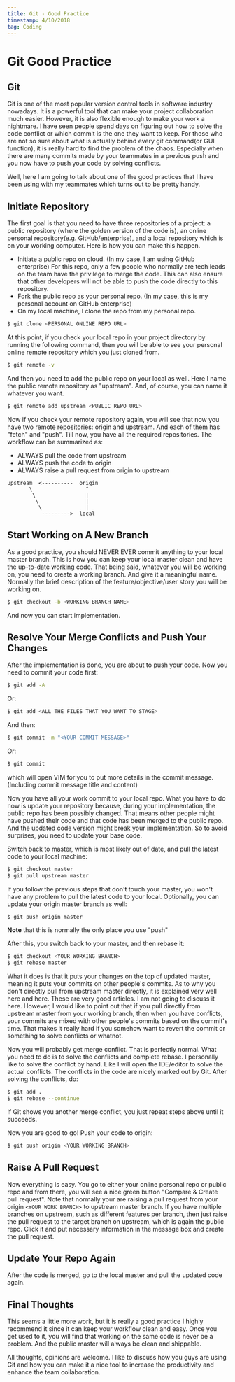 ```yaml
---
title: Git - Good Practice
timestamp: 4/10/2018
tag: Coding
---
```


# Git Good Practice

## Git

Git is one of the most popular version control tools in software industry nowadays. It is a powerful tool that can make your project collaboration much easier. However, it is also flexible enough to make your work a nightmare. I have seen people spend days on figuring out how to solve the code conflict or which commit is the one they want to keep. For those who are not so sure about what is actually behind every git command(or GUI function), it is really hard to find the problem of the chaos. Especially when there are many commits made by your teammates in a previous push and you now have to push your code by solving conflicts.

Well, here I am going to talk about one of the good practices that I have been using with my teammates which turns out to be pretty handy.

## Initiate Repository

The first goal is that you need to have three repositories of a project: a public repository (where the golden version of the code is), an online personal repository(e.g. GitHub/enterprise), and a local repository which is on your working computer. Here is how you can make this happen.

- Initiate a public repo on cloud. (In my case, I am using GitHub enterprise) For this repo, only a few people who normally are tech leads on the team have the privilege to merge the code. This can also ensure that other developers will not be able to push the code directly to this repository.
- Fork the public repo as your personal repo. (In my case, this is my personal account on GitHub enterprise)
- On my local machine, I clone the repo from my personal repo.

```bash
$ git clone <PERSONAL ONLINE REPO URL>
```

At this point, if you check your local repo in your project directory by running the following command, then you will be able to see your personal online remote repository which you just cloned from.
```bash
$ git remote -v
```

And then you need to add the public repo on your local as well. Here I name the public remote repository as "upstream". And, of course, you can name it whatever you want.

```bash
$ git remote add upstream <PUBLIC REPO URL>
```

Now if you check your remote repository again, you will see that now you have two remote repositories: origin and upstream. And each of them has "fetch" and "push".
Till now, you have all the required repositories. The workflow can be summarized as:
- ALWAYS pull the code from upstream
- ALWAYS push the code to origin
- ALWAYS raise a pull request from origin to upstream

```
upstream  <----------  origin
       \                 ^
        \                |
         \               |
          \              |
           --------->  local
```

## Start Working on A New Branch

As a good practice, you should NEVER EVER commit anything to your local master branch. This is how you can keep your local master clean and have the up-to-date working code. That being said, whatever you will be working on, you need to create a working branch. And give it a meaningful name. Normally the brief description of the feature/objective/user story you will be working on.

```bash
$ git checkout -b <WORKING BRANCH NAME>
```

And now you can start implementation.

## Resolve Your Merge Conflicts and Push Your Changes

After the implementation is done, you are about to push your code. Now you need to commit your code first:

```bash
$ git add -A
```

Or:

```bash
$ git add <ALL THE FILES THAT YOU WANT TO STAGE>
```

And then:

```bash
$ git commit -m "<YOUR COMMIT MESSAGE>"
```

Or:

``` bash
$ git commit
```

which will open VIM for you to put more details in the commit message.(Including commit message title and content)

Now you have all your work commit to your local repo. What you have to do now is update your repository because, during your implementation, the public repo has been possibly changed. That means other people might have pushed their code and that code has been merged to the public repo. And the updated code version might break your implementation. So to avoid surprises, you need to update your base code.

Switch back to master, which is most likely out of date, and pull the latest code to your local machine:

```bash
$ git checkout master
$ git pull upstream master
```

If you follow the previous steps that don't touch your master, you won't have any problem to pull the latest code to your local. Optionally, you can update your origin master branch as well:

```bash
$ git push origin master
```

**Note** that this is normally the only place you use "push"

After this, you switch back to your master, and then rebase it:

```bash
$ git checkout <YOUR WORKING BRANCH>
$ git rebase master
```

What it does is that it puts your changes on the top of updated master, meaning it puts your commits on other people's commits. As to why you don't directly pull from upstream master directly, it is explained very well here and here. These are very good articles. I am not going to discuss it here. However, I would like to point out that if you pull directly from upstream master from your working branch, then when you have conflicts, your commits are mixed with other people's commits based on the commit's time. That makes it really hard if you somehow want to revert the commit or something to solve conflicts or whatnot.

Now you will probably get merge conflict. That is perfectly normal. What you need to do is to solve the conflicts and complete rebase. I personally like to solve the conflict by hand. Like I will open the IDE/editor to solve the actual conflicts. The conflicts in the code are nicely marked out by Git. After solving the conflicts, do:

```bash
$ git add .
$ git rebase --continue
```

If Git shows you another merge conflict, you just repeat steps above until it succeeds.

Now you are good to go! Push your code to origin:

```bash
$ git push origin <YOUR WORKING BRANCH>
```


## Raise A Pull Request

Now everything is easy. You go to either your online personal repo or public repo and from there, you will see a nice green button "Compare & Create pull request". Note that normally your are raising a pull request from your origin `<YOUR WORK BRANCH>` to upstream master branch. If you have multiple branches on upstream, such as different features per branch, then just raise the pull request to the target branch on upstream, which is again the public repo. Click it and put necessary information in the message box and create the pull request.

## Update Your Repo Again

After the code is merged, go to the local master and pull the updated code again.

## Final Thoughts

This seems a little more work, but it is really a good practice I highly recommend it since it can keep your workflow clean and easy. Once you get used to it, you will find that working on the same code is never be a problem. And the public master will always be clean and shippable.

All thoughts, opinions are welcome. I like to discuss how you guys are using Git and how you can make it a nice tool to increase the productivity and enhance the team collaboration.
